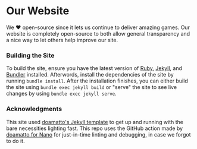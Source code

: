 # Our Website

We ♥ open-source since it lets us continue to deliver amazing games. Our website is completely open-source to both allow general transparency and a nice way to let others help improve our site.

### Building the Site

To build the site, ensure you have the latest version of [Ruby](https://www.ruby-lang.org), [Jekyll](https://rubygems.org/gems/jekyll), and [Bundler](https://rubygems.org/gems/bundler) installed. Afterwords, install the dependencies of the site by running `bundle install`. After the installation finishes, you can either build the site using `bundle exec jekyll build` or "serve" the site to see live changes by using `bundle exec jekyll serve`. 

### Acknowledgments

This site used [doamatto's Jekyll template](https://github.com/doamatto/jekylltemplate) to get up and running with the bare necessities lighting fast. This repo uses the GitHub action made by [doamatto for Nano](https://github.com/doamatto/nano/blob/master/.github/workflows/lint-and-debug.yml) for just-in-time linting and debugging, in case we forgot to do it.
